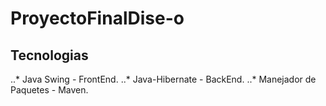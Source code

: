 # ProyectoFinalDise-o
## Tecnologias

..* Java Swing - FrontEnd.
..* Java-Hibernate - BackEnd.
..* Manejador de Paquetes - Maven.
